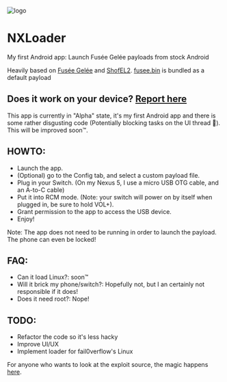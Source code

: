 ![logo](https://i.imgur.com/o335KYo.png "logo")

# NXLoader
My first Android app: Launch Fusée Gelée payloads from stock Android

Heavily based on [Fusée Gelée](https://github.com/reswitched/fusee-launcher/) and [ShofEL2](https://github.com/fail0verflow/shofel2). [fusee.bin](https://github.com/Atmosphere-NX/Atmosphere/tree/master/fusee) is bundled as a default payload

## Does it work on your device? [Report here](https://github.com/DavidBuchanan314/NXLoader/issues/1)

This app is currently in "Alpha" state, it's my first Android app and there
is some rather disgusting code (Potentially blocking tasks on the UI thread 🤢). This will be improved soon™.

## HOWTO:
- Launch the app.
- (Optional) go to the Config tab, and select a custom payload file.
- Plug in your Switch. (On my Nexus 5, I use a micro USB OTG cable, and an A-to-C cable)
- Put it into RCM mode. (Note: your switch will power on by itself when plugged in, be sure to hold VOL+).
- Grant permission to the app to access the USB device.
- Enjoy!

Note: The app does not need to be running in order to launch the payload. The phone can even be locked!

## FAQ:
- Can it load Linux?: soon™
- Will it brick my phone/switch?: Hopefully not, but I an certainly not responsible if it does!
- Does it need root?: Nope!

## TODO:
- Refactor the code so it's less hacky
- Improve UI/UX
- Implement loader for fail0verflow's Linux

For anyone who wants to look at the exploit source, the magic happens [here](https://github.com/DavidBuchanan314/NXLoader/blob/master/app/src/main/java/io/github/davidbuchanan314/nxloader/PrimaryLoader.java).
